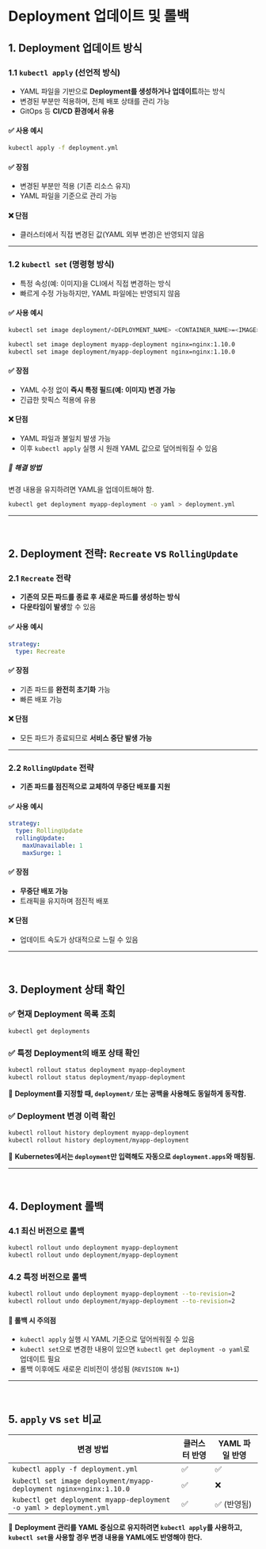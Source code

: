 # Deployment 업데이트 및 롤백

## 1. Deployment 업데이트 방식

### 1.1 `kubectl apply` (선언적 방식)
- YAML 파일을 기반으로 **Deployment를 생성하거나 업데이트**하는 방식
- 변경된 부분만 적용하며, 전체 배포 상태를 관리 가능
- GitOps 등 **CI/CD 환경에서 유용**

#### ✅ 사용 예시
```sh
kubectl apply -f deployment.yml
```

#### ✅ 장점
- 변경된 부분만 적용 (기존 리소스 유지)
- YAML 파일을 기준으로 관리 가능

#### ❌ 단점
- 클러스터에서 직접 변경된 값(YAML 외부 변경)은 반영되지 않음

---

### 1.2 `kubectl set` (명령형 방식)
- 특정 속성(예: 이미지)을 CLI에서 직접 변경하는 방식
- 빠르게 수정 가능하지만, YAML 파일에는 반영되지 않음

#### ✅ 사용 예시
```sh
kubectl set image deployment/<DEPLOYMENT_NAME> <CONTAINER_NAME>=<IMAGE>:<TAG>

kubectl set image deployment myapp-deployment nginx=nginx:1.10.0
kubectl set image deployment/myapp-deployment nginx=nginx:1.10.0
```

#### ✅ 장점
- YAML 수정 없이 **즉시 특정 필드(예: 이미지) 변경 가능**
- 긴급한 핫픽스 적용에 유용

#### ❌ 단점
- YAML 파일과 불일치 발생 가능
- 이후 `kubectl apply` 실행 시 원래 YAML 값으로 덮어씌워질 수 있음

##### 📌 해결 방법
변경 내용을 유지하려면 YAML을 업데이트해야 함.
```sh
kubectl get deployment myapp-deployment -o yaml > deployment.yml
```

---
<br>

## 2. Deployment 전략: `Recreate` vs `RollingUpdate`

### 2.1 `Recreate` 전략
- **기존의 모든 파드를 종료 후 새로운 파드를 생성하는 방식**
- **다운타임이 발생**할 수 있음

#### ✅ 사용 예시
```yaml
strategy:
  type: Recreate
```

#### ✅ 장점
- 기존 파드를 **완전히 초기화** 가능
- 빠른 배포 가능

#### ❌ 단점
- 모든 파드가 종료되므로 **서비스 중단 발생 가능**

---

### 2.2 `RollingUpdate` 전략
- **기존 파드를 점진적으로 교체하여 무중단 배포를 지원**

#### ✅ 사용 예시
```yaml
strategy:
  type: RollingUpdate
  rollingUpdate:
    maxUnavailable: 1
    maxSurge: 1
```

#### ✅ 장점
- **무중단 배포 가능**
- 트래픽을 유지하며 점진적 배포

#### ❌ 단점
- 업데이트 속도가 상대적으로 느릴 수 있음

---
<br>

## 3. Deployment 상태 확인

### ✅ 현재 Deployment 목록 조회
```sh
kubectl get deployments
```

### ✅ 특정 Deployment의 배포 상태 확인
```sh
kubectl rollout status deployment myapp-deployment
kubectl rollout status deployment/myapp-deployment
```
📌 **Deployment를 지정할 때, `deployment/` 또는 공백을 사용해도 동일하게 동작함.**

### ✅ Deployment 변경 이력 확인
```sh
kubectl rollout history deployment myapp-deployment
kubectl rollout history deployment/myapp-deployment
```
📌 **Kubernetes에서는 `deployment`만 입력해도 자동으로 `deployment.apps`와 매칭됨.**

---
<br>

## 4. Deployment 롤백

### 4.1 최신 버전으로 롤백
```sh
kubectl rollout undo deployment myapp-deployment
kubectl rollout undo deployment/myapp-deployment
```

### 4.2 특정 버전으로 롤백
```sh
kubectl rollout undo deployment myapp-deployment --to-revision=2
kubectl rollout undo deployment/myapp-deployment --to-revision=2
```

#### 📌 롤백 시 주의점
- `kubectl apply` 실행 시 YAML 기준으로 덮어씌워질 수 있음
- `kubectl set`으로 변경한 내용이 있으면 `kubectl get deployment -o yaml`로 업데이트 필요
- 롤백 이후에도 새로운 리비전이 생성됨 (`REVISION N+1`)

---
<br>

## 5. `apply` vs `set` 비교

| 변경 방법 | 클러스터 반영 | YAML 파일 반영 |
|------------|--------------|--------------|
| `kubectl apply -f deployment.yml` | ✅ | ✅ |
| `kubectl set image deployment/myapp-deployment nginx=nginx:1.10.0` | ✅ | ❌ |
| `kubectl get deployment myapp-deployment -o yaml > deployment.yml` | ✅ | ✅ (반영됨) |

📌 **Deployment 관리를 YAML 중심으로 유지하려면 `kubectl apply`를 사용하고, `kubectl set`을 사용할 경우 변경 내용을 YAML에도 반영해야 한다.**
